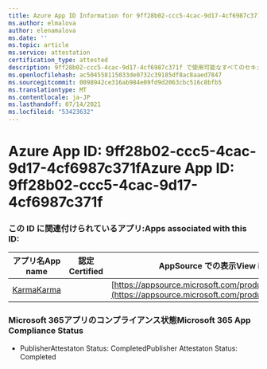 ```yaml
---
title: Azure App ID Information for 9ff28b02-ccc5-4cac-9d17-4cf6987c371f
ms.author: elmalova
author: elenamalova
ms.date: ''
ms.topic: article
ms.service: attestation
certification_type: attested
description: 9ff28b02-ccc5-4cac-9d17-4cf6987c371f で使用可能なすべてのセキュリティおよびコンプライアンス情報。
ms.openlocfilehash: ac504558115033de0732c39185df8ac8aaed7847
ms.sourcegitcommit: 0098942ce316ab984e09fd9d2063cbc516c8bfb5
ms.translationtype: MT
ms.contentlocale: ja-JP
ms.lasthandoff: 07/14/2021
ms.locfileid: "53423632"
---
```

# <a name="azure-app-id-9ff28b02-ccc5-4cac-9d17-4cf6987c371f"></a><span data-ttu-id="446d8-103">Azure App ID: 9ff28b02-ccc5-4cac-9d17-4cf6987c371f</span><span class="sxs-lookup"><span data-stu-id="446d8-103">Azure App ID: 9ff28b02-ccc5-4cac-9d17-4cf6987c371f</span></span>


### <a name="apps-associated-with-this-id"></a><span data-ttu-id="446d8-104">この ID に関連付けられているアプリ:</span><span class="sxs-lookup"><span data-stu-id="446d8-104">Apps associated with this ID:</span></span>
| <span data-ttu-id="446d8-105">**アプリ名**</span><span class="sxs-lookup"><span data-stu-id="446d8-105">**App name**</span></span> | <span data-ttu-id="446d8-106">**認定**</span><span class="sxs-lookup"><span data-stu-id="446d8-106">**Certified**</span></span> | <span data-ttu-id="446d8-107">**AppSource での表示**</span><span class="sxs-lookup"><span data-stu-id="446d8-107">**View in AppSource**</span></span> |
|-|-|-|
| [<span data-ttu-id="446d8-108">Karma</span><span class="sxs-lookup"><span data-stu-id="446d8-108">Karma</span></span>](https://docs.microsoft.com/en-us/microsoft-365-app-certification/forward/WA104381640) |  | [https://appsource.microsoft.com/product/office/WA104381640](https://appsource.microsoft.com/product/office/WA104381640) |

### <a name="microsoft-365-app-compliance-status"></a><span data-ttu-id="446d8-109">Microsoft 365アプリのコンプライアンス状態</span><span class="sxs-lookup"><span data-stu-id="446d8-109">Microsoft 365 App Compliance Status</span></span>
- <span data-ttu-id="446d8-110">PublisherAttestaton Status: Completed</span><span class="sxs-lookup"><span data-stu-id="446d8-110">Publisher Attestaton Status: Completed</span></span>
